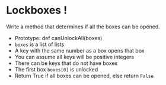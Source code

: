 # Lockboxes !

Write a method that determines if all the boxes can be opened.

- Prototype: def canUnlockAll(boxes)
- `boxes` is a list of lists
- A key with the same number as a box opens that box
- You can assume all keys will be positive integers
- There can be keys that do not have boxes
- The first box `boxes[0]` is unlocked
- Return True if all boxes can be opened, else return `False`